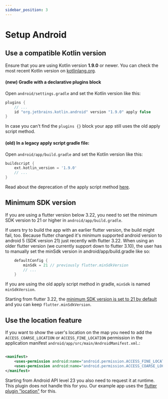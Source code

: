 ```yaml
---
sidebar_position: 3
---
```


# Setup Android

## Use a compatible Kotlin version

Ensure that you are using Kotlin version
**1.9.0** or newer. You can check the most recent Kotlin version on
[kotlinlang.org](https://kotlinlang.org/docs/releases.html#release-details).

#### (new) Gradle with a declarative plugins block

Open `android/settings.gradle` and set the Kotlin version like this:

```gradle
plugins {
    // ...
    id "org.jetbrains.kotlin.android" version "1.9.0" apply false
}
```

In case you can't find the `plugins {}` block your app still uses the old apply
script method.

#### (old) In a legacy apply script gradle file:

Open `android/app/build.gradle` and set the Kotlin version like this:

```gradle
buildscript {
    ext.kotlin_version = '1.9.0'
    // ...
}
```

Read about the deprecation of the apply script method
[here](https://docs.flutter.dev/release/breaking-changes/flutter-gradle-plugin-apply).

## Minimum SDK version

If you are using a flutter version below 3.22, you need to set the minimum SDK
version to 21 or higher in `android/app/build.gradle`.

If users try to build the app with an earlier flutter version, the build might
fail, too. Because flutter changed it's minimum supported android version to
android 5 (SDK version 21) just recently with flutter 3.22. When using an older
flutter version (we currently support down to flutter 3.10), the user has to
manually set the minSdk version in android/app/build.gradle like so:

```gradle
    defaultConfig {
        minSdk = 21 // previously flutter.minSdkVersion
        // ...
    }
```

If you are using the old apply script method in gradle, `minSdk` is named 
`minSdkVersion`.

Starting from flutter 3.22, the 
[minimum SDK version is set to 21 by default]((https://docs.flutter.dev/release/breaking-changes/android-kitkat-deprecation))
and you can keep `flutter.minSdkVersion`.

## Use the location feature

If you want to show the user's location on the map you need to add
the `ACCESS_COARSE_LOCATION` or `ACCESS_FINE_LOCATION` permission in the
application manifest `android/app/src/main/AndroidManifest.xml`.:

```xml

<manifest>
    <uses-permission android:name="android.permission.ACCESS_FINE_LOCATION"/>
    <uses-permission android:name="android.permission.ACCESS_COARSE_LOCATION"/>
</manifest>
```

Starting from Android API level 23 you also need to request it at runtime. This
plugin does not handle this for you. Our example app uses the
[flutter plugin "location"](https://pub.dev/packages/location) for this.
